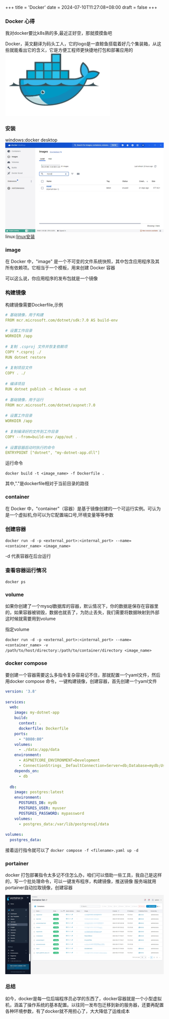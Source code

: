 +++
title = 'Docker'
date = 2024-07-10T11:27:08+08:00
draft = false
+++

### Docker 心得

我对docker要比k8s熟的多,最近正好空，那就摸摸鱼吧

Docker，英文翻译为码头工人，它的logo是一直鲸鱼搭载着好几个集装箱，从这些就能看出它的含义，它是方便工程师更快捷地打包和部署应用的
![dockerlogo](../../assets/img/docker/docker.png)

### 安装

windows:docker desktop
![dockerdesktop](../../assets/img/docker/dockerdesktop.png)
linux:[linux安装](https://docs.docker.com/desktop/install/linux-install/)
### image

在 Docker 中，"image" 是一个不可变的文件系统快照，其中包含应用程序及其所有依赖项。它相当于一个模板，用来创建 Docker 容器

可以这么说，你应用程序的发布包就是一个镜像

### 构建镜像

构建镜像需要Dockerfile,示例

```yaml
# 基础镜像，用于构建
FROM mcr.microsoft.com/dotnet/sdk:7.0 AS build-env

# 设置工作目录
WORKDIR /app

# 复制 .csproj 文件并恢复依赖项
COPY *.csproj ./
RUN dotnet restore

# 复制项目文件
COPY . ./

# 编译项目
RUN dotnet publish -c Release -o out

# 基础镜像，用于运行
FROM mcr.microsoft.com/dotnet/aspnet:7.0

# 设置工作目录
WORKDIR /app

# 复制编译好的文件到工作目录
COPY --from=build-env /app/out .

# 设置容器启动时执行的命令
ENTRYPOINT ["dotnet", "my-dotnet-app.dll"]
```
运行命令

`docker build -t <image_name> -f Dockerfile .`

其中,"."是dockerfile相对于当前目录的路径

### container

在 Docker 中，"container"（容器）是基于镜像创建的一个可运行实例。可认为是一个虚拟机,你可以为它配置端口号,环境变量等等参数

### 创建容器

`docker run -d -p <external_port>:<internal_port> --name=<container_name> <image_name>`

-d 代表容器在后台运行

### 查看容器运行情况

`docker ps`

### volume

如果你创建了一个mysql数据库的容器，默认情况下，你的数据是保存在容器里的，如果容器被销毁，数据也就丢了，为防止丢失，我们需要将数据映射到外部
这时候就需要用到volume

指定volume

`docker run -d -p <external_port>:<internal_port> --name=<container_name> -v /path/to/host/directory:/path/to/container/directory <image_name>`

### docker compose

要创建一个容器需要这么多指令复杂容易记不住，那就配置一个yaml文件，然后用docker compose 命令，一键构建镜像，创建容器，首先创建一个yaml文件
```yaml
version: '3.8'

services:
  web:
    image: my-dotnet-app
    build:
      context: .
      dockerfile: Dockerfile
    ports:
      - "8080:80"
    volumes:
      - ./data:/app/data
    environment:
      - ASPNETCORE_ENVIRONMENT=Development
      - ConnectionStrings__DefaultConnection=Server=db;Database=mydb;User Id=myuser;Password=mypassword;
    depends_on:
      - db

  db:
    image: postgres:latest
    environment:
      POSTGRES_DB: mydb
      POSTGRES_USER: myuser
      POSTGRES_PASSWORD: mypassword
    volumes:
      - postgres_data:/var/lib/postgresql/data

volumes:
  postgres_data:
```

接着运行指令就可以了
`docker compose -f <filename>.yaml up -d`

### portainer

docker 打包部署指令太多记不住怎么办，咱们可以借助一些工具，我自己是这样的，写一个批处理命令，可以一键发布程序，构建镜像，推送镜像
服务端就用portainer自动拉取镜像，创建容器

![portainer](../../assets/img/docker/portainer.png)

### 总结

如今，docker是每一位后端程序员必学的东西了，docker容器就是一个小型虚拟机，涵盖了操作系统的基本配置。以往同一发布包迁移到新的服务器，还要再配置各种环境参数，有了docker就不用担心了，大大降低了运维成本
